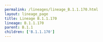 ```yaml
---
permalink: /lineages/lineage_B.1.1.170.html
layout: lineage_page
title: Lineage B.1.1.170
lineage: B.1.1.170
parent: B.1.1
children: ['B.1.1.170']
---
```

